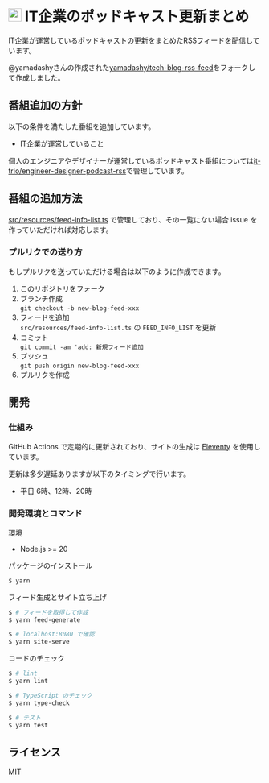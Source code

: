 # <img src="src/site/images/icon-transparent.png" height=26> IT企業のポッドキャスト更新まとめ

IT企業が運営しているポッドキャストの更新をまとめたRSSフィードを配信しています。

@yamadashyさんの作成された[yamadashy/tech-blog-rss-feed](https://yamadashy.github.io/tech-blog-rss-feed/)をフォークして作成しました。


## 番組追加の方針

以下の条件を満たした番組を追加しています。

- IT企業が運営していること

個人のエンジニアやデザイナーが運営しているポッドキャスト番組については[it-trio/engineer-designer-podcast-rss](https://github.com/it-trio/engineer-designer-podcast-rss)で管理しています。

## 番組の追加方法
[src/resources/feed-info-list.ts](https://github.com/it-trio/it-company-podcast-rss-feed/blob/main/src/resources/feed-info-list.ts) で管理しており、その一覧にない場合 issue を作っていただければ対応します。  

### プルリクでの送り方
もしプルリクを送っていただける場合は以下のように作成できます。

1. このリポジトリをフォーク
2. ブランチ作成  
   `git checkout -b new-blog-feed-xxx`
3. フィードを追加  
   `src/resources/feed-info-list.ts` の `FEED_INFO_LIST` を更新
4. コミット  
   `git commit -am 'add: 新規フィード追加`
5. プッシュ  
   `git push origin new-blog-feed-xxx`
6. プルリクを作成

## 開発

### 仕組み
GitHub Actions で定期的に更新されており、サイトの生成は [Eleventy](https://www.11ty.dev/) を使用しています。

更新は多少遅延ありますが以下のタイミングで行います。
- 平日 6時、12時、20時

### 開発環境とコマンド
環境
- Node.js >= 20

パッケージのインストール
```bash
$ yarn
```

フィード生成とサイト立ち上げ
```bash
$ # フィードを取得して作成
$ yarn feed-generate

$ # localhost:8080 で確認
$ yarn site-serve
```

コードのチェック
```bash
$ # lint
$ yarn lint

$ # TypeScript のチェック
$ yarn type-check

$ # テスト
$ yarn test
```

## ライセンス
MIT
